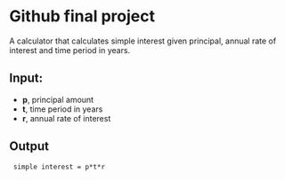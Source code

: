 # Github final project

A calculator that calculates simple interest given principal, annual rate of interest and time period in years.

## Input:

 - **p**, principal amount
 -  **t**, time period in years
 -  **r**, annual rate of interest

## Output

     simple interest = p*t*r
